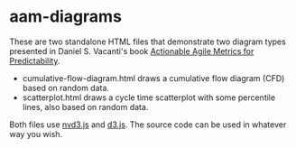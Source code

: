 # aam-diagrams

These are two standalone HTML files that demonstrate two diagram types presented 
in Daniel S. Vacanti's book [Actionable Agile Metrics for Predictability](https://leanpub.com/actionableagilemetrics).

- cumulative-flow-diagram.html draws a cumulative flow diagram (CFD) based on random data.
- scatterplot.html draws a cycle time scatterplot with some percentile lines, also based on random data. 

Both files use [nvd3.js](http://nvd3.org/) and [d3.js](https://d3js.org/). The 
source code can be used in whatever way you wish.
